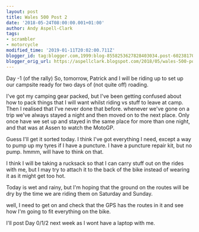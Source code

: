 ```yaml
---
layout: post
title: Wales 500 Post 2
date: '2018-05-24T08:00:00.001+01:00'
author: Andy Aspell-Clark
tags:
- scrambler
- motorcycle
modified_time: '2019-01-11T20:02:00.711Z'
blogger_id: tag:blogger.com,1999:blog-8558253627828403034.post-6023817098890795230
blogger_orig_url: https://aspellclark.blogspot.com/2018/05/wales-500-post-2.html
---
```



Day -1 (of the rally)
So, tomorrow, Patrick and I will be riding up to set up our campsite ready for two days of (not quite off) roading.

I've got my camping gear packed, but I've been getting confused about how to pack things that I will want whilst riding vs stuff to leave at camp.
Then I realised that I've never done that before. whenever we've gone on a trip we've always stayed a night and then moved on to the next place. Only once have we set up and stayed in the same place for more than one night, and that was at Assen to watch the MotoGP.

Guess I'll get it sorted today. I think I've got everything I need, except a way to pump up my tyres if I have a puncture. I have a puncture repair kit, but no pump. hmmm, will have to think on that.

I think I will be taking a rucksack so that I can carry stuff out on the rides with me, but I may try to attach it to the back of the bike instead of wearing it as it might get too hot.

Today is wet and rainy, but I'm hoping that the ground on the routes will be dry by the time we are riding them on Saturday and Sunday.

well, I need to get on and check that the GPS has the routes in it and see how I'm going to fit everything on the bike.

I'll post Day 0/1/2 next week as I wont have a laptop with me.